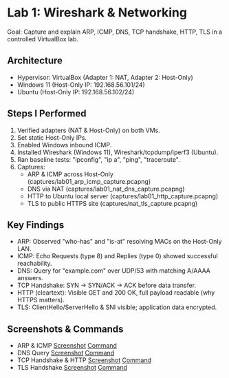 # Lab 1: Wireshark & Networking

Goal: Capture and explain ARP, ICMP, DNS, TCP handshake, HTTP, TLS in a controlled VirtualBox lab.

## Architecture
- Hypervisor: VirtualBox (Adapter 1: NAT, Adapter 2: Host-Only)
- Windows 11 (Host-Only IP: 192.168.56.101/24)
- Ubuntu (Host-Only IP: 192.168.56.102/24)

## Steps I Performed
1. Verified adapters (NAT & Host-Only) on both VMs.
2. Set static Host-Only IPs.
3. Enabled Windows inbound ICMP.
4. Installed Wireshark (Windows 11), Wireshark/tcpdump/iperf3 (Ubuntu).
5. Ran baseline tests: "ipconfig", "ip a", "ping", "traceroute".
6. Captures:
   - ARP & ICMP across Host-Only (captures/lab01_arp_icmp_capture.pcapng)
   - DNS via NAT (captures/lab01_nat_dns_capture.pcapng)
   - HTTP to Ubuntu local server (captures/lab01_http_capture.pcapng)
   - TLS to public HTTPS site (captures/nat_tls_capture.pcapng)

## Key Findings
- ARP: Observed "who-has" and "is-at" resolving MACs on the Host-Only LAN.
- ICMP: Echo Requests (type 8) and Replies (type 0) showed successful reachability.
- DNS: Query for "example.com" over UDP/53 with matching A/AAAA answers.
- TCP Handshake: SYN → SYN/ACK → ACK before data transfer.
- HTTP (cleartext): Visible GET and 200 OK, full payload readable (why HTTPS matters).
- TLS: ClientHello/ServerHello & SNI visible; application data encrypted.

## Screenshots & Commands
- ARP & ICMP [Screenshot](/screenshots/lab01_arp_icmp.png) [Command](/screenshots/lab01_arp_icmp_command.png)
- DNS Query [Screenshot](/screenshots/lab01_dns.png) [Command](/screenshots/lab01_dns_command.png)
- TCP Handshake & HTTP [Screenshot](/screenshots/lab01_tcp_handshake_http.png) [Command](/screenshots/lab01_tcp_handshake_http_command.png)
- TLS Handshake [Screenshot](/screenshots/lab01_tls_handshake.png) [Command](/screenshots/lab01_tls_handshake_command.png)
